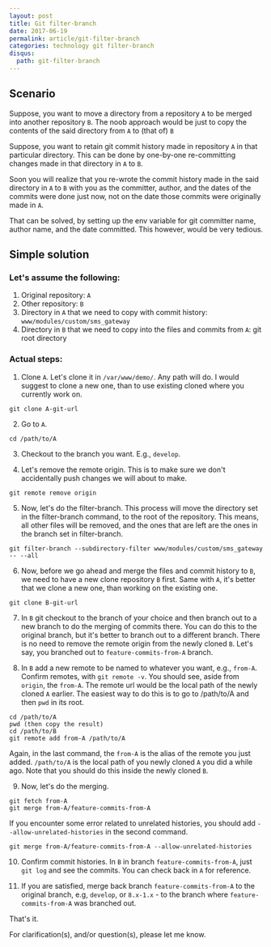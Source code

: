 ```yaml
---
layout: post
title: Git filter-branch
date: 2017-06-19
permalink: article/git-filter-branch
categories: technology git filter-branch
disqus:
  path: git-filter-branch
---
```


## Scenario

Suppose, you want to move a directory from a repository `A` to be merged
into another repository `B`.  The noob approach would be just to copy
the contents of the said directory from `A` to (that of) `B`

Suppose, you want to retain git commit history made in repository `A` in
that particular directory.  This can be done by one-by-one re-committing
changes made in that directory in `A` to `B`.

Soon you will realize that you re-wrote the commit history made in the
said directory in `A` to `B` with you as the committer, author, and the
dates of the commits were done just now, not on the date those commits
were originally made in `A`.

That can be solved, by setting up the env variable for git committer
name, author name, and the date committed.  This however, would be very
tedious.

## Simple solution

### Let's assume the following:

1. Original repository: `A`
2. Other repository: `B`
3. Directory in `A` that we need to copy with commit history: `www/modules/custom/sms_gateway`
4. Directory in `B` that we need to copy into the files and commits from `A`:  git root directory

### Actual steps:

1. Clone `A`. Let's clone it in `/var/www/demo/`.  Any path will do.  I
  would suggest to clone a new one, than to use existing cloned where you
  currently work on.

  ```
  git clone A-git-url
  ```

2. Go to `A`.

  ```
  cd /path/to/A
  ```

3. Checkout to the branch you want.  E.g., `develop`.

4. Let's remove the remote origin. This is to make sure we don't
  accidentally push changes we will about to make.

  ```
  git remote remove origin
  ```
5. Now, let's do the filter-branch. This process will move the directory
  set in the filter-branch command, to the root of the repository. This
  means, all other files will be removed, and the ones that are left are
  the ones in the branch set in filter-branch.

  ```
  git filter-branch --subdirectory-filter www/modules/custom/sms_gateway -- --all
  ```

6. Now, before we go ahead and merge the files and commit history to `B`,
  we need to have a new clone repository `B` first.  Same with `A`, it's
  better that we clone a new one, than working on the existing one.

  ```
  git clone B-git-url
  ```

7. In `B` git checkout to the branch of your choice and then branch out
  to a new branch to do the merging of commits there.  You can do this to
  the original branch, but it's better to branch out to a different
  branch. There is no need to remove the remote origin from the newly
  cloned `B`.  Let's say, you branched out to `feature-commits-from-A`
  branch.

8. In `B` add a new remote to be named to whatever you want, e.g.,
  `from-A`.  Confirm remotes, with `git remote -v`.  You should see,
  aside from `origin`, the `from-A`.  The remote url would be the local
  path of the newly cloned `A` earlier. The easiest way to do this is to
  go to /path/to/A and then `pwd` in its root.

  ```
  cd /path/to/A
  pwd (then copy the result)
  cd /path/to/B
  git remote add from-A /path/to/A
  ```

  Again, in the last command, the `from-A` is the alias of the remote
  you just added.  `/path/to/A` is the local path of you newly cloned
  `A` you did a while ago.  Note that you should do this inside the newly
  cloned `B`.

9. Now, let's do the merging.

  ```
  git fetch from-A
  git merge from-A/feature-commits-from-A
  ```

  If you encounter some error related to unrelated histories, you should
  add `--allow-unrelated-histories` in the second command.

  ```
  git merge from-A/feature-commits-from-A --allow-unrelated-histories
  ```

10. Confirm commit histories.  In `B` in branch `feature-commits-from-A`,
  just `git log` and see the commits.  You can check back in `A` for
  reference.

11. If you are satisfied, merge back branch `feature-commits-from-A` to
  the original branch, e.g, `develop`, or `8.x-1.x` - to the branch where
  `feature-commits-from-A` was branched out.

That's it.

For clarification(s), and/or question(s), please let me know.
